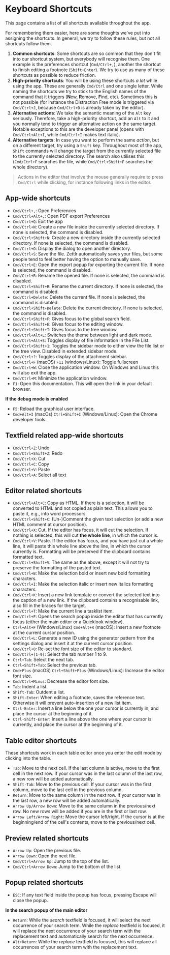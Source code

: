 # Keyboard Shortcuts

This page contains a list of all shortcuts available throughout the app.

For remembering them easier, here are some thoughts we've put into assigning the shortcuts. In general, we try to follow these rules, but not all shortcuts follow them.

1. **Common shortcuts**: Some shortcuts are so common that they don't fit into our shortcut system, but everybody will recognise them. One example is the preferences shortcut (`Cmd/Ctrl+,`), another the shortcut to finish editing a footnote (`Shift+Enter`). We try to use as many of these shortcuts as possible to reduce friction.
2. **High-priority shortcuts**: You will be using these shortcuts _a lot_ while using the app. These are generally `Cmd/Ctrl` and one single letter. While naming the shortcuts we try to stick to the English names of the command that it triggers (**N**ew, **R**emove, **F**ind, etc). Sometimes this is not possible (for instance the Distraction Free mode is triggered via `Cmd/Ctrl+J`, because `Cmd/Ctrl+D` is already taken by the editor).
3. **Alternative actions**: We take the semantic meaning of the `Alt` key seriously. Therefore, take a high-priority shortcut, add an `Alt` to it and you normally tend to trigger an alternative action on the same target. Notable exceptions to this are the developer panel (opens with `Cmd/Ctrl+Alt+I`, while `Cmd/Ctrl+I` makes text italic).
4. **Alternative targets**: In case you want to perform the same _action_, but on a different target, try using a `Shift` key. Throughout most of the app, `Shift` commands will change the target from the currently selected file to the currently selected directory. The search also utilises this (`Cmd/Ctrl+F` searches the file, while `Cmd/Ctrl+Shift+F` searches the whole directory).

> Actions in the editor that involve the mouse generally require to press `Cmd/Ctrl` while clicking, for instance following links in the editor.

## App-wide shortcuts

* `Cmd/Ctrl+,`: Open Preferences
* `Cmd/Ctrl+Alt+,`: Open PDF export Preferences
* `Cmd/Ctrl+Q`: Exit the app
* `Cmd/Ctrl+N`: Create a new file inside the currently selected directory. If none is selected, the command is disabled.
* `Cmd/Ctrl+Shift+N`: Create a new directory inside the currently selected directory. If none is selected, the command is disabled.
* `Cmd/Ctrl+O`: Display the dialog to open another directory.
* `Cmd/Ctrl+S`: Save the file. Zettlr automatically saves your files, but some people tend to feel better having the option to manually save.
* `Cmd/Ctrl+E`: Open the export popup for exporting the current file. If none is selected, the command is disabled.
* `Cmd/Ctrl+R`: Rename the opened file. If none is selected, the command is disabled.
* `Cmd/Ctrl+Shift+R`: Rename the current directory. If none is selected, the command is disabled.
* `Cmd/Ctrl+Delete`: Delete the current file. If none is selected, the command is disabled.
* `Cmd/Ctrl+Shift+Delete`: Delete the current directory. If none is selected, the command is disabled.
* `Cmd/Ctrl+Shift+F`: Gives focus to the global search field.
* `Cmd/Ctrl+Shift+E`: Gives focus to the editing window.
* `Cmd/Ctrl+Shift+T`: Gives focus to the tree window.
* `Cmd/Ctrl+Alt+L`: Switches the theme between light and dark mode.
* `Cmd/Ctrl+Alt+S`: Toggles display of file information in the File List.
* `Cmd/Ctrl+Shift+1`: Toggles the sidebar mode to either view the file list or the tree view. Disabled in extended sidebar mode.
* `Cmd/Ctrl+?`: Toggles display of the attachment sidebar.
* `Cmd+Ctrl+F` (macOS) `F11` (windows/Linux): Toggle fullscreen
* `Cmd/Ctrl+W`: Close the application window. On Windows and Linux this will also exit the app.
* `Cmd/Ctrl+M`: Minimize the application window.
* `F1`: Open this documentation. This will open the link in your default browser.

**If the debug mode is enabled**

* `F5`: Reload the graphical user interface.
* `Cmd+Alt+I` (macOs) `Ctrl+Shift+I` (Windows/Linux): Open the Chrome developer tools.

## Textfield related app-wide shortcuts

* `Cmd/Ctrl+Z`: Undo
* `Cmd/Ctrl+Shift+Z`: Redo
* `Cmd/Ctrl+X`: Cut
* `Cmd/Ctrl+C`: Copy
* `Cmd/Ctrl+V`: Paste
* `Cmd/Ctrl+A`: Select all text

## Editor related shortcuts

* `Cmd/Ctrl+Alt+C`: Copy as HTML. If there is a selection, it will be converted to HTML and not copied as plain text. This allows you to paste it, e.g., into word processors.
* `Cmd/Ctrl+Shift+C`: (Un-)Comment the given text selection (or add a new HTML comment at cursor position).
* `Cmd/Ctrl+X`: Cut. If the editor has focus, it will cut the selection. If nothing is selected, this will cut **the whole line**, in which the cursor is.
* `Cmd/Ctrl+V`: Paste. If the editor has focus, and you have just cut a whole line, it will paste this whole line above the line, in which the cursor currently is. Formatting will be preserved if the clipboard contains formatted text.
* `Cmd/Ctrl+Shift+V`: The same as the above, except it will not try to preserve the formatting of the pasted text.
* `Cmd/Ctrl+B`: Make the selection bold or insert new bold formatting characters.
* `Cmd/Ctrl+I`: Make the selection italic or insert new italics formatting characters.
* `Cmd/Ctrl+K`: Insert a new link template or convert the selected text into the caption of a new link. If the clipboard contains a recognisable link, also fill in the braces for the target.
* `Cmd/Ctrl+T`: Make the current line a tasklist item.
* `Cmd/Ctrl+F`: Opens the search popup inside the editor that has currently focus (either the main editor or a Quicklook window).
* `Ctrl+Alt+F` (Windows/Linux) `Cmd+Alt+R` (macOS): Insert a new footnote at the current cursor position.
* `Cmd/Ctrl+L`: Generate a new ID using the generator pattern from the settings dialog and insert it at the current cursor position.
* `Cmd/Ctrl+0`: Re-set the font size of the editor to standard.
* `Cmd/Ctrl+[1-9]`: Select the tab number 1 to 9.
* `Ctrl+Tab`: Select the next tab.
* `Ctrl+Shift+Tab`: Select the previous tab.
* `Cmd+Plus` (macOS) `Ctrl+Shift+Plus` (Windows/Linux): Increase the editor font size.
* `Cmd/Ctrl+Minus`: Decrease the editor font size.
* `Tab`: Indent a list.
* `Shift-Tab`: Outdent a list.
* `Shift-Enter`: When editing a footnote, saves the reference text. Otherwise it will prevent auto-insertion of a new list item.
* `Ctrl-Enter`: Insert a line below the one your cursor is currently in, and place the cursor at the beginning of it.
* `Ctrl-Shift-Enter`: Insert a line above the one where your cursor is currently, and place the cursor at the beginning of it.

## Table editor shortcuts

These shortcuts work in each table editor once you enter the edit mode by clicking into the table.

* `Tab`: Move to the next cell. If the last column is active, move to the first cell in the next row. If your cursor was in the last column of the last row, a new row will be added automatically.
* `Shift-Tab`: Move to the previous cell. If your cursor was in the first column, move to the last cell in the previous column.
* `Return`: Move to the same column in the next row. If your cursor was in the last row, a new row will be added automatically.
* `Arrow Up/Arrow Down`: Move to the same column in the previous/next row. No new rows will be added if you are in the first or last row.
* `Arrow Left/Arrow Right`: Move the cursor left/right. If the cursor is at the beginning/end of the cell's contents, move to the previous/next cell.

## Preview related shortcuts

* `Arrow Up`: Open the previous file.
* `Arrow Down`: Open the next file.
* `Cmd/Ctrl+Arrow Up`: Jump to the top of the list.
* `Cmd/Ctrl+Arrow Down`: Jump to the bottom of the list.

## Popup related shortcuts

* `ESC`: If any text field inside the popup has focus, pressing Escape will close the popup.

**In the search popup of the main editor**

* `Return`: While the _search_ textfield is focused, it will select the next occurrence of your search term. While the _replace_ textfield is focused, it will replace the next occurrence of your search term with the replacement text and automatically search for the next occurrence.
* `Alt+Return`: While the _replace_ textfield is focused, this will replace all occurrences of your search term with the replacement text.
